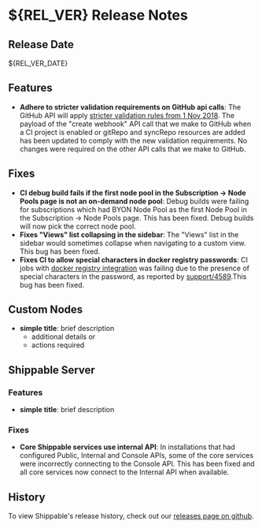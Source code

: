 # ${REL_VER} Release Notes

## Release Date

${REL_VER_DATE}

## Features

- **Adhere to stricter validation requirements on GitHub api calls**: The GitHub API will apply [stricter validation rules from 1 Nov 2018](https://developer.github.com/changes/2018-09-25-stricter-validation-coming-soon-in-the-rest-api/). The payload of the "create webhook" API call that we make to GitHub when a CI project is enabled or gitRepo and syncRepo resources are added has been updated to comply with the new validation requirements. No changes were required on the other API calls that we make to GitHub.

## Fixes

- **CI debug build fails if the first node pool in the Subscription -> Node Pools page is not an on-demand node pool**: Debug builds were failing for subscriptions which had BYON Node Pool as the first Node Pool in the Subscription -> Node Pools page. This has been fixed. Debug builds will now pick the correct node pool.
- **Fixes "Views" list collapsing in the sidebar**: The "Views" list in the sidebar would sometimes collapse when navigating to a custom view. This bug has been fixed.
- **Fixes CI to allow special characters in docker registry passwords**: CI jobs with [docker registry integration](http://docs.shippable.com/platform/integration/dockerRegistryLogin/) was failing due to the presence of special characters in the password, as reported by [support/4589](https://github.com/Shippable/support/issues/4589).This bug has been fixed.

## Custom Nodes

- **simple title**: brief description
  - additional details or
  - actions required

## Shippable Server

### Features

- **simple title**: brief description

### Fixes

- **Core Shippable services use internal API**: In installations that had configured Public, Internal and Console APIs, some of the core services were incorrectly connecting to the Console API. This has been fixed and all core services now connect to the Internal API when available.

## History

To view Shippable's release history, check out our [releases page on github](https://github.com/Shippable/admiral/releases).
